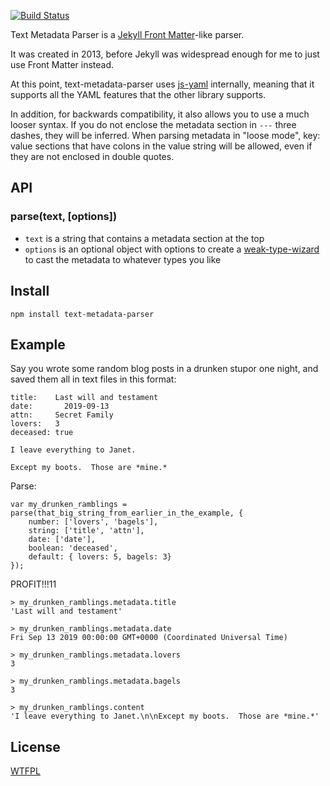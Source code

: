 [![Build Status](https://travis-ci.org/TehShrike/text-metadata-parser.svg)](https://travis-ci.org/TehShrike/text-metadata-parser)

Text Metadata Parser is a [Jekyll Front Matter](http://jekyllrb.com/docs/frontmatter/)-like parser.

It was created in 2013, before Jekyll was widespread enough for me to just use Front Matter instead.

At this point, text-metadata-parser uses [js-yaml](https://www.npmjs.com/package/js-yaml) internally, meaning that it supports all the YAML features that the other library supports.

In addition, for backwards compatibility, it also allows you to use a much looser syntax.  If you do not enclose the metadata section in `---` three dashes, they will be inferred.  When parsing metadata in "loose mode", key: value sections that have colons in the value string will be allowed, even if they are not enclosed in double quotes.

API
----

### parse(text, [options])

- `text` is a string that contains a metadata section at the top
- `options` is an optional object with options to create a [weak-type-wizard](https://github.com/TehShrike/weak-type-wizard) to cast the metadata to whatever types you like

Install
------

	npm install text-metadata-parser

Example
----

Say you wrote some random blog posts in a drunken stupor one night, and saved them all in text files in this format:

	title:    Last will and testament
	date:	    2019-09-13
	attn:     Secret Family
	lovers:   3
	deceased: true

	I leave everything to Janet.

	Except my boots.  Those are *mine.*


Parse:

	var my_drunken_ramblings = parse(that_big_string_from_earlier_in_the_example, {
		number: ['lovers', 'bagels'],
		string: ['title', 'attn'],
		date: ['date'],
		boolean: 'deceased',
		default: { lovers: 5, bagels: 3}
	});

PROFIT!!!11

	> my_drunken_ramblings.metadata.title
	'Last will and testament'

	> my_drunken_ramblings.metadata.date
	Fri Sep 13 2019 00:00:00 GMT+0000 (Coordinated Universal Time)

	> my_drunken_ramblings.metadata.lovers
	3

	> my_drunken_ramblings.metadata.bagels
	3

	> my_drunken_ramblings.content
	'I leave everything to Janet.\n\nExcept my boots.  Those are *mine.*'

License
------
[WTFPL](http://wtfpl2.com)
